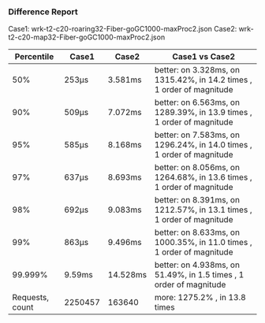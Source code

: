 ### Difference Report
Case1: wrk-t2-c20-roaring32-Fiber-goGC1000-maxProc2.json
Case2: wrk-t2-c20-map32-Fiber-goGC1000-maxProc2.json

|Percentile|Case1|Case2|Case1 vs Case2|
|---|---|---|---|
|50%|253µs|3.581ms|better: on 3.328ms, on 1315.42%, in 14.2 times , 1 order of magnitude|
|90%|509µs|7.072ms|better: on 6.563ms, on 1289.39%, in 13.9 times , 1 order of magnitude|
|95%|585µs|8.168ms|better: on 7.583ms, on 1296.24%, in 14.0 times , 1 order of magnitude|
|97%|637µs|8.693ms|better: on 8.056ms, on 1264.68%, in 13.6 times , 1 order of magnitude|
|98%|692µs|9.083ms|better: on 8.391ms, on 1212.57%, in 13.1 times , 1 order of magnitude|
|99%|863µs|9.496ms|better: on 8.633ms, on 1000.35%, in 11.0 times , 1 order of magnitude|
|99.999%|9.59ms|14.528ms|better: on 4.938ms, on 51.49%, in 1.5 times , 1 order of magnitude|
|Requests, count|2250457|163640|more: 1275.2% , in 13.8 times |
